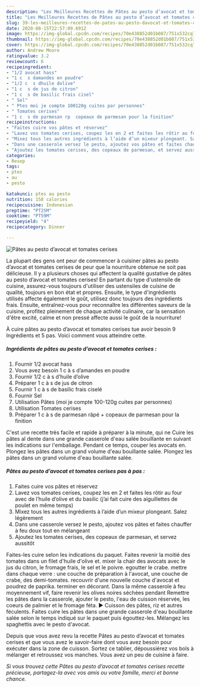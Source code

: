 ```yaml
---
description: "Les Meilleures Recettes de Pâtes au pesto d’avocat et tomates cerises"
title: "Les Meilleures Recettes de Pâtes au pesto d’avocat et tomates cerises"
slug: 39-les-meilleures-recettes-de-pates-au-pesto-davocat-et-tomates-cerises
date: 2020-08-15T22:57:09.691Z
image: https://img-global.cpcdn.com/recipes/70e438852d01b087/751x532cq70/pates-au-pesto-davocat-et-tomates-cerises-photo-principale-de-la-recette.jpg
thumbnail: https://img-global.cpcdn.com/recipes/70e438852d01b087/751x532cq70/pates-au-pesto-davocat-et-tomates-cerises-photo-principale-de-la-recette.jpg
cover: https://img-global.cpcdn.com/recipes/70e438852d01b087/751x532cq70/pates-au-pesto-davocat-et-tomates-cerises-photo-principale-de-la-recette.jpg
author: Andrew Moore
ratingvalue: 3.2
reviewcount: 6
recipeingredient:
- "1/2 avocat hass"
- "1 c  s damandes en poudre"
- "1/2 c  s dhuile dolive"
- "1 c  s de jus de citron"
- "1 c  s de basilic frais cisel"
- " Sel"
- " Ptes moi je compte 100120g cuites par personnes"
- " Tomates cerises"
- "1 c  s de parmesan rp  copeaux de parmesan pour la finition"
recipeinstructions:
- "Faites cuire vos pâtes et réservez"
- "Lavez vos tomates cerises, coupez les en 2 et faites les rôtir au four avec de l’huile d’olive et du basilic (j’ai fait cuire des aiguillettes de poulet en même temps)"
- "Mixez tous les autres ingrédients à l’aide d’un mixeur plongeant. Salez légèrement"
- "Dans une casserole versez le pesto, ajoutez vos pâtes et faites chauffer à feu doux tout en mélangeant"
- "Ajoutez les tomates cerises, des copeaux de parmesan, et servez aussitôt"
categories:
- Resep
tags:
- ptes
- au
- pesto

katakunci: ptes au pesto 
nutrition: 158 calories
recipecuisine: Indonesian
preptime: "PT25M"
cooktime: "PT59M"
recipeyield: "4"
recipecategory: Dinner

---
```



![Pâtes au pesto d’avocat et tomates cerises](https://img-global.cpcdn.com/recipes/70e438852d01b087/751x532cq70/pates-au-pesto-davocat-et-tomates-cerises-photo-principale-de-la-recette.jpg)

La plupart des gens ont peur de commencer à cuisiner pâtes au pesto d’avocat et tomates cerises de peur que la nourriture obtenue ne soit pas délicieuse. Il y a plusieurs choses qui affectent la qualité gustative de pâtes au pesto d’avocat et tomates cerises! En partant du type d'ustensile de cuisine, assurez-vous toujours d'utiliser des ustensiles de cuisine de qualité, toujours en bon état et propres. Ensuite, le type d'ingrédients utilisés affecte également le goût, utilisez donc toujours des ingrédients frais. Ensuite, entraînez-vous pour reconnaître les différentes saveurs de la cuisine, profitez pleinement de chaque activité culinaire, car la sensation d'être excité, calme et non pressé affecte aussi le goût de la nourriture!

<!--inarticleads1-->

À cuire pâtes au pesto d’avocat et tomates cerises tue avoir besoin 9 Ingrédients et 5 pas. Voici comment vous atteindre cette.

##### Ingrédients de pâtes au pesto d’avocat et tomates cerises :

1. Fournir 1/2 avocat hass
1. Vous avez besoin 1 c à s d’amandes en poudre
1. Fournir 1/2 c à s d’huile d’olive
1. Préparer 1 c à s de jus de citron
1. Fournir 1 c à s de basilic frais ciselé
1. Fournir  Sel
1. Utilisation  Pâtes (moi je compte 100-120g cuites par personnes)
1. Utilisation  Tomates cerises
1. Préparer 1 c à s de parmesan râpé + copeaux de parmesan pour la finition


C&#39;est une recette très facile et rapide à préparer à la minute, qui ne Cuire les pâtes al dente dans une grande casserole d&#39;eau salée bouillante en suivant les indications sur l&#39;emballage. Pendant ce temps, couper les avocats en. Plongez les pâtes dans un grand volume d&#39;eau bouillante salée. Plongez les pâtes dans un grand volume d&#39;eau bouillante salée. 

<!--inarticleads2-->

##### Pâtes au pesto d’avocat et tomates cerises pas à pas :

1. Faites cuire vos pâtes et réservez
1. Lavez vos tomates cerises, coupez les en 2 et faites les rôtir au four avec de l’huile d’olive et du basilic (j’ai fait cuire des aiguillettes de poulet en même temps)
1. Mixez tous les autres ingrédients à l’aide d’un mixeur plongeant. Salez légèrement
1. Dans une casserole versez le pesto, ajoutez vos pâtes et faites chauffer à feu doux tout en mélangeant
1. Ajoutez les tomates cerises, des copeaux de parmesan, et servez aussitôt


Faites-les cuire selon les indications du paquet. Faites revenir la moitié des tomates dans un filet d&#39;huile d&#39;olive et. mixer la chair des avocats avec le jus du citron, le fromage frais, le sel et le poivre. egoutter le crabe. mettre dans chaque verre : une couche de préparation à l&#39;avocat, une couche de crabe, des demi-tomates. recouvrir d&#39;une nouvelle couche d&#39;avocat et poudrez de paprika. terminer en décorant. Dans la même casserole à feu moyennement vif, faire revenir les olives noires séchées pendant Remettre les pâtes dans la casserole, ajouter le pesto, l&#39;eau de cuisson réservée, les coeurs de palmier et le fromage féta. ► Cuisson des pâtes, riz et autres féculents. Faites cuire les pâtes dans une grande casserole d&#39;eau bouillante salée selon le temps indiqué sur le paquet puis égouttez-les. Mélangez les spaghettis avec le pesto d&#39;avocat. 

<!--inarticleads1-->

<p>
Depuis que vous avez revu la recette Pâtes au pesto d’avocat et tomates cerises et que vous avez le savoir-faire dont vous avez besoin pour exécuter dans la zone de cuisson. Sortez ce tablier, dépoussiérez vos bols à mélanger et retroussez vos manches. Vous avez un peu de cuisine à faire.
</p>

<p>
<i>Si vous trouvez cette Pâtes au pesto d’avocat et tomates cerises recette précieuse, partagez-la avec vos amis ou votre famille, merci et bonne chance.</i>
</p>
